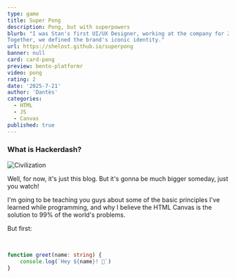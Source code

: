 ```yaml
---
type: game
title: Super Pong
description: Pong, but with superpowers
blurb: "I was Stan's first UI/UX Designer, working at the company for 2 years.
Together, we defined the brand's iconic identity."
url: https://shelost.github.io/superpong
banner: null
card: card-pong
preview: bento-platformr
video: pong
rating: 2
date: '2025-7-21'
author: 'Dantès'
categories:
  - HTML
  - JS
  - Canvas
published: true
---
```


### What is Hackerdash?

![Civilization](/card/card-platformr.png)

Well, for now, it's just this blog. But it's gonna be much bigger someday, just you watch!

I'm going to be teaching you guys about some of the basic principles I've learned while programming, and why I believe the HTML Canvas is the solution to 99% of the world's problems.

But first:



&nbsp;

```ts
function greet(name: string) {
	console.log(`Hey ${name}! 👋`)
}
```

